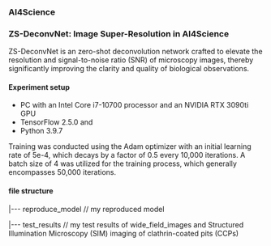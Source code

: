 ### AI4Science 

### ZS-DeconvNet: Image Super-Resolution in AI4Science
ZS-DeconvNet is an  zero-shot deconvolution network crafted to elevate the resolution and signal-to-noise ratio (SNR) of microscopy images, thereby significantly improving the clarity and quality of biological observations. 

#### Experiment setup
- PC with an Intel Core i7-10700 processor and an NVIDIA RTX 3090ti GPU
- TensorFlow 2.5.0 and
- Python 3.9.7

Training was conducted using the Adam optimizer with an initial learning rate of 5e-4, which decays by a factor of 0.5 every 10,000 iterations.
A batch size of 4 was utilized for the training process, which generally encompasses 50,000 iterations.

#### file structure
|--- reproduce_model  // my reproduced model

|--- test_results     // my test results of wide_field_images and Structured Illumination Microscopy (SIM) imaging of clathrin-coated pits (CCPs)
